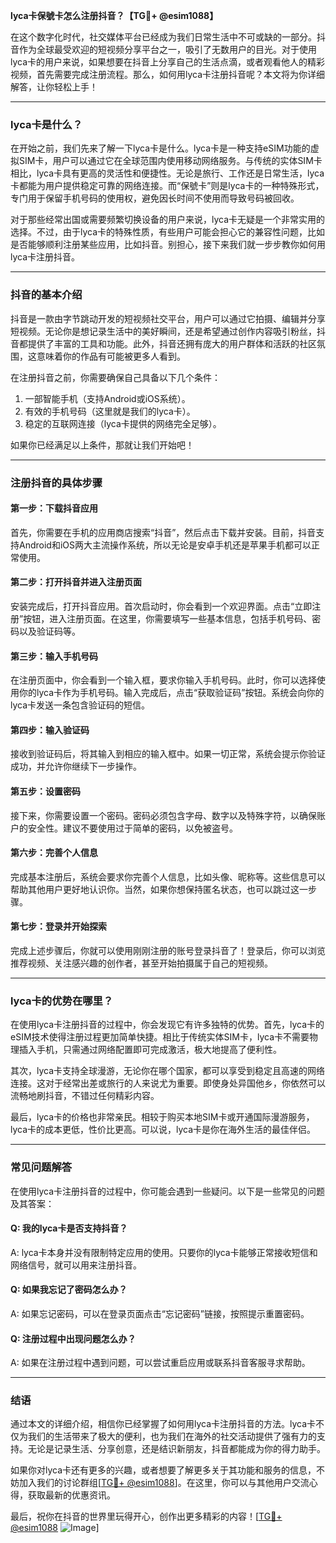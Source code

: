 **lyca卡保號卡怎么注册抖音？【TG💪+ @esim1088】**

在这个数字化时代，社交媒体平台已经成为我们日常生活中不可或缺的一部分。抖音作为全球最受欢迎的短视频分享平台之一，吸引了无数用户的目光。对于使用lyca卡的用户来说，如果想要在抖音上分享自己的生活点滴，或者观看他人的精彩视频，首先需要完成注册流程。那么，如何用lyca卡注册抖音呢？本文将为你详细解答，让你轻松上手！

---

### lyca卡是什么？

在开始之前，我们先来了解一下lyca卡是什么。lyca卡是一种支持eSIM功能的虚拟SIM卡，用户可以通过它在全球范围内使用移动网络服务。与传统的实体SIM卡相比，lyca卡具有更高的灵活性和便捷性。无论是旅行、工作还是日常生活，lyca卡都能为用户提供稳定可靠的网络连接。而“保號卡”则是lyca卡的一种特殊形式，专门用于保留手机号码的使用权，避免因长时间不使用而导致号码被回收。

对于那些经常出国或需要频繁切换设备的用户来说，lyca卡无疑是一个非常实用的选择。不过，由于lyca卡的特殊性质，有些用户可能会担心它的兼容性问题，比如是否能够顺利注册某些应用，比如抖音。别担心，接下来我们就一步步教你如何用lyca卡注册抖音。

---

### 抖音的基本介绍

抖音是一款由字节跳动开发的短视频社交平台，用户可以通过它拍摄、编辑并分享短视频。无论你是想记录生活中的美好瞬间，还是希望通过创作内容吸引粉丝，抖音都提供了丰富的工具和功能。此外，抖音还拥有庞大的用户群体和活跃的社区氛围，这意味着你的作品有可能被更多人看到。

在注册抖音之前，你需要确保自己具备以下几个条件：
1. 一部智能手机（支持Android或iOS系统）。
2. 有效的手机号码（这里就是我们的lyca卡）。
3. 稳定的互联网连接（lyca卡提供的网络完全足够）。

如果你已经满足以上条件，那就让我们开始吧！

---

### 注册抖音的具体步骤

#### 第一步：下载抖音应用
首先，你需要在手机的应用商店搜索“抖音”，然后点击下载并安装。目前，抖音支持Android和iOS两大主流操作系统，所以无论是安卓手机还是苹果手机都可以正常使用。

#### 第二步：打开抖音并进入注册页面
安装完成后，打开抖音应用。首次启动时，你会看到一个欢迎界面。点击“立即注册”按钮，进入注册页面。在这里，你需要填写一些基本信息，包括手机号码、密码以及验证码等。

#### 第三步：输入手机号码
在注册页面中，你会看到一个输入框，要求你输入手机号码。此时，你可以选择使用你的lyca卡作为手机号码。输入完成后，点击“获取验证码”按钮。系统会向你的lyca卡发送一条包含验证码的短信。

#### 第四步：输入验证码
接收到验证码后，将其输入到相应的输入框中。如果一切正常，系统会提示你验证成功，并允许你继续下一步操作。

#### 第五步：设置密码
接下来，你需要设置一个密码。密码必须包含字母、数字以及特殊字符，以确保账户的安全性。建议不要使用过于简单的密码，以免被盗号。

#### 第六步：完善个人信息
完成基本注册后，系统会要求你完善个人信息，比如头像、昵称等。这些信息可以帮助其他用户更好地认识你。当然，如果你想保持匿名状态，也可以跳过这一步骤。

#### 第七步：登录并开始探索
完成上述步骤后，你就可以使用刚刚注册的账号登录抖音了！登录后，你可以浏览推荐视频、关注感兴趣的创作者，甚至开始拍摄属于自己的短视频。

---

### lyca卡的优势在哪里？

在使用lyca卡注册抖音的过程中，你会发现它有许多独特的优势。首先，lyca卡的eSIM技术使得注册过程更加简单快捷。相比于传统实体SIM卡，lyca卡不需要物理插入手机，只需通过网络配置即可完成激活，极大地提高了便利性。

其次，lyca卡支持全球漫游，无论你在哪个国家，都可以享受到稳定且高速的网络连接。这对于经常出差或旅行的人来说尤为重要。即使身处异国他乡，你依然可以流畅地刷抖音，不错过任何精彩内容。

最后，lyca卡的价格也非常亲民。相较于购买本地SIM卡或开通国际漫游服务，lyca卡的成本更低，性价比更高。可以说，lyca卡是你在海外生活的最佳伴侣。

---

### 常见问题解答

在使用lyca卡注册抖音的过程中，你可能会遇到一些疑问。以下是一些常见的问题及其答案：

#### Q: 我的lyca卡是否支持抖音？
A: lyca卡本身并没有限制特定应用的使用。只要你的lyca卡能够正常接收短信和网络信号，就可以用来注册抖音。

#### Q: 如果我忘记了密码怎么办？
A: 如果忘记密码，可以在登录页面点击“忘记密码”链接，按照提示重置密码。

#### Q: 注册过程中出现问题怎么办？
A: 如果在注册过程中遇到问题，可以尝试重启应用或联系抖音客服寻求帮助。

---

### 结语

通过本文的详细介绍，相信你已经掌握了如何用lyca卡注册抖音的方法。lyca卡不仅为我们的生活带来了极大的便利，也为我们在海外的社交活动提供了强有力的支持。无论是记录生活、分享创意，还是结识新朋友，抖音都能成为你的得力助手。

如果你对lyca卡还有更多的兴趣，或者想要了解更多关于其功能和服务的信息，不妨加入我们的讨论群组[[TG💪+ @esim1088](https://t.me/s/esim1088)]。在这里，你可以与其他用户交流心得，获取最新的优惠资讯。

最后，祝你在抖音的世界里玩得开心，创作出更多精彩的内容！[[TG💪+ @esim1088](https://t.me/s/esim1088) ![Image](https://i.postimg.cc/4NQfJmqS/Snipaste-2025-05-13-00-14-12.png)]